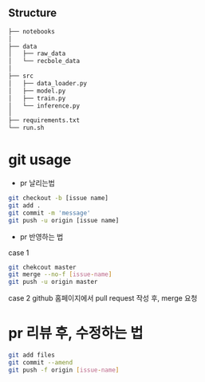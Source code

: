 ## Structure

```bash
├── notebooks
│
├── data
│   ├── raw_data
│   └── recbole_data
│   
├── src
│   ├── data_loader.py
│   ├── model.py
│   ├── train.py
│   └── inference.py
│
├── requirements.txt
└── run.sh
``` 

# git usage

- pr 날리는법

```bash
git checkout -b [issue name]
git add .
git commit -m 'message'
git push -u origin [issue name]
```


- pr 반영하는 법

case 1
```bash
git chekcout master
git merge --no-f [issue-name]
git push -u origin master
```

case 2
github 홈페이지에서 pull request 작성 후, merge 요청

# pr 리뷰 후, 수정하는 법
```bash
git add files
git commit --amend 
git push -f origin [issue-name]
```